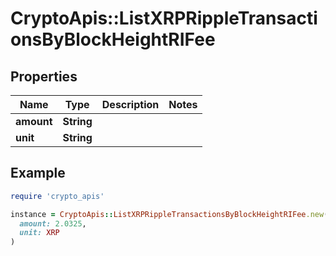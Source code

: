 # CryptoApis::ListXRPRippleTransactionsByBlockHeightRIFee

## Properties

| Name | Type | Description | Notes |
| ---- | ---- | ----------- | ----- |
| **amount** | **String** |  |  |
| **unit** | **String** |  |  |

## Example

```ruby
require 'crypto_apis'

instance = CryptoApis::ListXRPRippleTransactionsByBlockHeightRIFee.new(
  amount: 2.0325,
  unit: XRP
)
```

